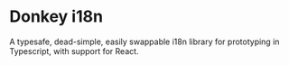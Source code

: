 # Donkey i18n

A typesafe, dead-simple, easily swappable i18n library for prototyping in Typescript, with support for React.
